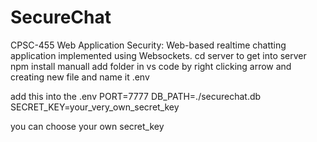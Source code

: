 # SecureChat

CPSC-455 Web Application Security: Web-based realtime chatting application implemented using Websockets.
cd server to get into server
npm install
manuall add folder in vs code by right clicking arrow and creating new file and name it .env

add this into the .env
PORT=7777
DB_PATH=./securechat.db
SECRET_KEY=your_very_own_secret_key

you can choose your own secret_key

